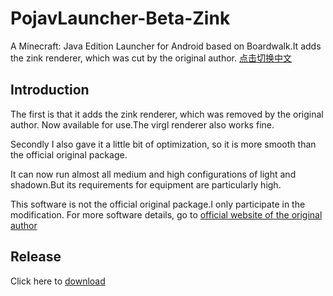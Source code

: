 # PojavLauncher-Beta-Zink
A Minecraft: Java Edition Launcher for Android based on Boardwalk.It adds the zink renderer, which was cut by the original author.
[点击切换中文](https://github.com/Vera-Firefly/PojavLauncher-Beta-Zink-CN/tree/main)
## Introduction
The first is that it adds the zink renderer, which was removed by the original author. Now available for use.The virgl renderer also works fine.

Secondly I also gave it a little bit of optimization, so it is more smooth than the official original package.

It can now run almost all medium and high configurations of light and shadown.But its requirements for equipment are particularly high.

This software is not the official original package.I only participate in the modification.
For more software details, go to [official website of the original author](https://github.com/PojavLauncherTeam/PojavLauncher)
## Release
Click here to [download](https://github.com/Vera-Firefly/PojavLauncher-Beta-Zink/releases)
